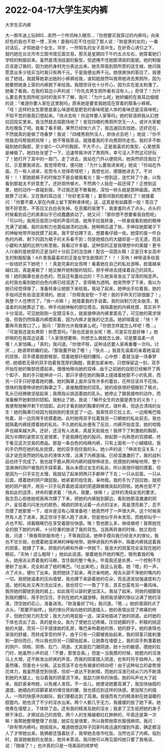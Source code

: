 # 2022-04-17大学生买内裤



大学生买内裤



大一那年迷上玩BBS…突然一个传讯映入眼帘…「你想要买我穿过的内裤吗」向来好色的我也不禁一愣…天吶！耍我吗忍不住也回了那人说：「妳是男的女的」一番对话后，才知她是个女生，18岁，一所知名的女子高中生。在好奇心诱引之下，就约她在台北市市立图书馆见面交易。那天是星期四下午约五点左右，她穿着她们学校的制服前来。虽然是清汤挂面的髮型，但遮掩不住她那清丽的面貌。她的制服应该是订做的，因为她的身材充分表达出来。她先带我到厕所旁的逃生梯，她问我愿意出多少钱买当时我只有两千元，于是我便出两千元。她很爽快的答应了，我便给了她钱。我就等她拿出她的小裤裤给我，谁知她居然叫我带她进去男厕所，因为她要把她身上穿的内裤脱下来给我。我既惊讶也十分开心，因为实在是太刺激了。她看了看我，在我的耳边小声的说：「你先去男生厕所看有沒有人。」奇怪了！为什么要去男生厕所呢当时的我并不了解，我问：「为什么呢」她娇媚的在我耳边细细的说：「难道你要人家在这里脱吗」原来她是要卖我她现在穿着的那条小裤裤。「哇！这样的女生那里是甚么味道呢是肥皂的香味呢是人体的香味还是淫臭味呢」不知不觉的我竟幻想起来。「快点去啦！你这样要人家等吗」她的软语把我从幻想拉回现实里来。我当然就去探勘场地了！发现四楼的男厕所空无一人，或许大家都去吃晚饭了吧。我看了看手錶，果然已经快六点了，我迅速回去找她，还好还在，不然就真的是做了场春梦！我说：「四楼男厕所沒人，妳快点去吧！」她说：「你不陪我去吗帮我把风呀！」她不等我答话，就搂着我的手向男厕所走去。我的手不断碰到她的胸部，至少是C—CUP的胸部，不大不小，正是我喜欢的类型，心里想真是棒极了。她四处张望了一下，迅速带我冲进了男厕所，幸亏沒人不然这可好玩了！她打开了其中的一扇门，走了进去，我站在门外以便把风，她突然抓住我拉了拉，示意要我进去。我觉得奇怪，便问她：「为什么要我进来呢」她说：「你站在外面，万一有人进来，反而令人觉得奇怪吧！」我想也对，便跟她进去了。不对呀！！！那她脱裤子的时候岂不是会被我看光！我一想到这，连忙转了个身，以免看到那就太不好意思了。还好厕所够大，不然两个人贴在一起还得了！正想到这里，她的动作一直碰到我，不过我还是不敢看她，深怕一转头就是那种画面。突然她靠了过来，又在我的耳边说：「你好老实喔！」霎那间我的脸都红了！她接着问：「你要不要人家在内裤上留下那种液体呢」这…这真是有如霹雳一般！答应了很不好意思，不答应又白白丧失掉。在恶魔的驱使下，我害羞的点了点头。点头的时候看到自己的弟弟似乎已经蠢蠢欲动了。她又问：「那你想不想要看我自慰呢」「可以吗」我用压低而沙哑的声音问道。她用手拉我转身，一转身就看到她的眼神充满了妩媚，我的自制力也面临崩溃的边缘。她稍稍后退了些，手伸往她那裙子下的神秘地带开始抚摸了起来。我不禁也蹲下去，想要看仔细一些。她穿的是一件白色的内裤，剩下的因为裙子的关系看不到；但是她细白的大腿却是一览无遗，而且小腿和大腿的比例匀称至极。我看过许多腿，这种型的正是我理想中的美腿！更令人兴奋的是她穿的正是当时十分前卫的泡泡袜！配合一双圆头鞋！正是日本女高中生的制服配备！A片里我最喜欢的正是女学生剧情的了！！！天吶！神呀请多给我一些钱好买下她吧！！！真是完美的女孩呀！看着她在自己的私处游移，脸蛋越来越红润，真是美极了！她又解开她制服的钮扣，把手伸进去搓揉着自己的双乳。哇！她的胸罩也是白色的，而且还有蕾丝边的！不久她渐渐发出了淫荡的喘息声。此时我也看到她的白色内裤已经湿透了，变得略为透明。她突然停了下来，我以为她已经觉得够了，准备转身让她脱下来给我，我站了起来，她伸出手拉着我，她的手指间还有些湿湿滑滑的。她说：「你帮我安慰一下吧！我的手昨天打球很酸了！」我整个人也愣住了。「快一点嘛！」她晃着我的手说着。我的自制力完全崩溃，我温柔的向她靠近了些，伸手向她神秘的部位摸去。我隔着她的内裤抚摸，其实并不十分湿润，可见她刚刚一定摸沒多久，就直接伸进内裤里面去了，可见她的需求很强，但我仍然隔着内裤摸索着，因为内裤才是我的记念品。她娇喘着说：「快！不要再吊我胃口了。」我问：「那妳允许我做甚么呢」「你想怎样就怎么样吧！嗯…」「可是我还是处男耶！妳愿意吗」「我也还是处女呢！嗯…可是实在是好棒！」她娇喘的在我耳边说着：「人家很想要嘛，你想怎么做就怎么做，可是要温柔一点喔！人家怕痛。」「真的」我问道。「你很坏呀，这种话还要人家再重覆一次吗，讨厌…」她语带娇媚的说。「那我要开始了喔！」「快点…」我首先温柔的亲着她温润的双唇，双手摸着她那臀部，揽着她那纤细的腰际，心中想：着就当是一场春梦吧…她细若无骨的双手抱着我宽厚的胸膛，我更加紧亲吻，只想保留这一刻，双手开始在她的臀部抚摸起来，慢慢地移向她的双峰…由于之前她的自慰已经解开了两个釦子，我的手只能伸进一只，那只手便在她的胸罩上搓揉着她那不小的乳房，而另一只手只好搂着她的腰。她的胸罩上面并沒有许多的蕾丝，花样应该并不花俏。很快的我便伸进她的胸罩之下，直接触摸她的双乳，她的皮肤很好细緻到了极点，乳头已经微微坚挺起来；我用指尖挑逗着她的乳头。她停止了跟我接吻的动作，而准备解开她剩馀的钮釦。我制止了她，我说：「解开女生的衣服是男生的义务！」我便帮她解开剩下的钮釦，此时才看到她的胸罩的样式，很朴素，但适合清纯的女生！她的胸罩已经因为我刚刚的爱抚歪了一边，我索性将它拉上去，一边用嘴巴吸吮着，另一边则用手抚摸着她。此时她用双手拉着我另一只朝她的私处前去，我也就隔着内裤抚摸着她的私处。不久她的私处便有了反应，内裤开始变湿，她的唿吸声也越来越大声。还好，还沒有人进来，真是天助我也！我停下了刺激她的胸部，因为半蹲的姿势实在是很累，于是我蹲在她的股间，掀起那一向熟悉的百摺裙，终于看见这次交易的商品。那是一条白色的纯棉内裤，只有上面有一个小蝴蝶结。我的手仍然在她的私处抚摸，她的双手抱住我的头。她小声的说：「伸进去沒关系！」话才说完突然她的私处的液体大增，沾满了内裤底端。已经湿漉漉的了，我的战利品也终于完成了。我也就干脆从胯间内裤的缝隙伸进去，抚摸她的神秘地带。整个湿淋淋的阴户被我的手探索着，我从未摸过女生的私处，所以我很仔细的摸着，但是因为一只手实在太慢，我就站了起来把两只手都伸了下去；一只从前面，一只从后面，摸着她的阴户跟屁股。她紧紧的抱住我，亲吻我。我的手为了回应她，就把她的阴户拨开，用另一只手玩弄着她湿润的阴道跟微微突起的阴核。她再也受不了我如此的逗弄，拼命的要求着：「快点，我要，快嘛！」这样的清纯女孩的要求，我怎忍心拒绝她呢我再次蹲了下来，把她的内裤脱到脚边，看到她那湿漉漉的阴户，呈现着闪闪发光的颜色，稀疏的阴毛沾着一点点的淫水，真是漂亮极了，忍不住摸了她那里一下，或许是沒有心理准备吧！她竟然哼了一声很大声。这个时候突然有人走了进来，我正惊讶于那人跑了进来，但是他似乎并未发现，而她却似乎一点也不知，闭着眼睛仍在享受着那份快感。唉！管他那么多，继续做吧！我帮她完全的脱下她的内裤，十分珍重的放进了我的背包。当我再转身的时候，她又抱住我，问道：「换我帮妳服务吧！」不等我回话，她伸手摸向我已经涨大的傢伙，我也不甘示弱，也摸着她湿淋淋的神秘地带。她伸进我的外裤中，隔着内裤挑逗着我的阴茎，她蹲了下来，把我的内裤和外裤一併脱下，我涨大的阴茎完全呈现在她的眼前。「天吶！这么粗呀！」她如此说道。接着她张开她的嘴巴，吸吮着我的龟头，她用舌尖弄着我的马眼，含住我的整个龟头。毕竟我还是处男，一个控制不住便射了出来，完全射进了她的嘴巴。「吐出来吧。」我这么说着。她「嗯」的一声，点了点头，便吐了出来。我把她扶了起来，再次亲吻她，用舌头舔干净她的嘴内的一切。我把她温柔的压向墙壁，我也蹲下来舔着她的花朵，而且逐渐加强速度和力道。她的私处又再次流出淫水，我也将它一一吸了下去，其实也蛮有另一番风味。我将她的脚放到我的肩上，如此我可以舔的更加深入。我站了起来，将她的细脚放到我的腰际，用手肘压住，手则在她的大腿游移。我把我坚硬的傢伙沾满了她的淫液，顶住她的花心，准备进攻。「妳准备好了吗」我问道。「嗯…」她娇滴滴的点了点头。「那要开始啰。」我的傢伙开始向她的阴道插入，她的表情出现了疼痛的样子，但她仍努力的忍受；我大力的用屁股一送，深深地插进了她的阴道。此时她的下体也流出了血，真的是处女。我为了使她忘记疼痛，压住她脚的手，积极的挑逗她的大腿，而另一只手搓揉她的乳房，嘴巴亲吻着她的唇，她的脖子。她的表情也渐渐的舒缓，而转成享受的样子。由于只有一只脚被我抬起来，我的阴茎只能刺激到一部份而已，所以我也将另一只脚抬起来，让她靠在墙壁上，我的双手刺激着她的阴户、阴核、阴唇、肛门、阴道。尤其是肛门跟阴道，她十分的敏感，摸她的肛门时，她虽然小声的说：「不要，那里会臭。」但是一当我摸的时候，她膛内的淫液马上大增，还不断发出娇爽的声音。而我的阴茎插入阴道，也有时将手指伸入，她虽然痛，但是也十分爽。这女孩该不会也有被虐的倾向吧！由于这种站立的姿势很花体力，我虽然感觉到快感，但却一直达不到射精，而她的淫液已经从穴内不断滴到她的大腿上，也沿着我的阴茎流下来。我勐力拼命的快插，她的叫声也大了起来，我赶紧亲吻她，以免被人发现。不一会儿，她便说她要高潮了，我加快抽插的速度。她细白的双脚紧紧的缠住我的腰，我也感应到这样的快感。更加努力的插入，一阵的快感冲向脑际，我们便都达到了高潮。我强而有力的精液射在她温暖的腔膛内，她也流了不少的淫水出来。两个人都几乎无力，我缓缓的放了她下来。她倚靠在墙壁上，下体除了血，还有我的精液及她的淫水；我拿了卫生纸把她的身子擦干净后，才擦拭自己的炮管。两个人的生殖器都红红肿肿的，毕竟还是第一次嘛！我帮她整理整理了衣服，她实在是很累，所以我帮她穿衣服很麻烦。我问：「妳有带内裤吗」她摇摇头。难道她想这样子回家吗我迅速的熘到外面，确定都沒人了才带她出来。我俩都还饿着肚子，我带她去夜市吃饭，当然也买了内裤。临別时，我请她做我的女朋友，她并未答话。我问她可以再见面吗她只要了我电话，说：「随缘了！」也许真的只是一场美丽的绮梦吧


